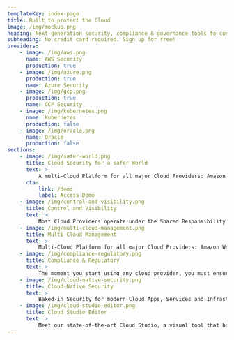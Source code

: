 ```yaml
---
templateKey: index-page
title: Built to protect the Cloud
image: /img/mockup.png
heading: Next-generation security, compliance & governance tools to continuously identify vulnerabilities, avoid data loss & protect cloud environments with automatic remediations.
subheading: No credit card required. Sign up for free!
providers:
    - image: /img/aws.png
      name: AWS Security
      production: true
    - image: /img/azure.png
      production: true
      name: Azure Security
    - image: /img/gcp.png
      production: true
      name: GCP Security
    - image: /img/kubernetes.png
      name: Kubernetes
      production: false
    - image: /img/oracle.png
      name: Oracle
      production: false
sections:
    - image: /img/safer-world.png
      title: Cloud Security for a safer World
      text: >
          A multi-Cloud Platform for all major Cloud Providers: Amazon Web Services, Microsoft Azure, Google Cloud, Oracle Cloud and IBM Cloud. We handle Cloud Native Security (VMs, Network, Serverless, Databases, Apps), Vulnerability and Threat Management, Cloud Inventory, Cost reduction, Compliance and Secure Cloud Design.
      cta:
          link: /demo
          label: Access Demo
    - image: /img/control-and-visibility.png
      title: Control and Visibility
      text: >
          Most Cloud Providers operate under the Shared Responsibility Model, which puts you in charge of Security in the Cloud. You have the responsibility to protect your biggest asset: your data. Having a single dashboard to visualise and protect your multi-cloud infrastructure is the best way to tackle the advanced persistent threats targeting the Cloud.
    - image: /img/multi-cloud-management.png
      title: Multi-Cloud Management
      text: >
          Multi-Cloud Platform for all major Cloud Providers: Amazon Web Services, Microsoft Azure, Google Cloud, Oracle Cloud and IBM Cloud. We handle Cloud Native Security (VMs, Network, Serverless, Databases, Apps), Vulnerability and Threat Management, Cloud Inventory, Cost reduction, Compliance and Secure Design.
    - image: /img/compliance-regulatory.png
      title: Compliance & Regulatory
      text: >
          The moment you start using any cloud provider, you must ensure compliance with various regulations and certifications. Each industry is different and can fall under the incidence of sector-specific legislation such as HIPAA for health data in the US or NIST for organizations working with the US government or general standards like CIS or PCI-DSS for payments. Increasingly though, general data protection regulations such as the GDPR in Europe, CCPA in California, LGPD in Brazil etc. have made data protection mandatory by law, with hefty fines applied to those who do not comply with their requirements. We can help you with all of them by automating and generating Compliance Assessments for each of your cloud environments.
    - image: /img/cloud-native-security.png
      title: Cloud-Native Security
      text: >
          Baked-in Security for modern Cloud Apps, Services and Infrastructures. Kubernetes, Docker images and containers, Terraform, Serverless, Cloud Resources… too many to even remember, let alone manage! We have you covered with a single, agentless tool, so that you don’t have to install and maintain anything. Cyscale Platform was born in the Cloud to protect the Cloud. Make Cyscale your Cloud Native Team today!
    - image: /img/cloud-studio-editor.png
      title: Cloud Studio Editor
      text: >
          Meet our state-of-the-art Cloud Studio, a visual tool that helps you design and deploy your cloud infrastructures with security in mind while knowing the costs upfront and ensuring continuous regulatory compliance. No other product out there offers this functionality. Have a Secure Cloud, your way! Without code, scripts and months of cloud training and certifications.
---
```

